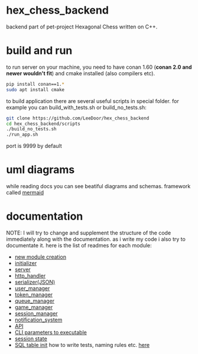 # hex_chess_backend
backend part of pet-project Hexagonal Chess written on C++.

# build and run
to run server on your machine, you need to have conan 1.60 (**conan 2.0 and newer wouldn't fit**) and cmake installed (also compilers etc).

```sh
pip install conan==1.*
sudo apt install cmake
```
to build application there are several useful scripts in special folder. for example you can build_with_tests.sh or build_no_tests.sh:
```sh
git clone https://github.com/LeeDoor/hex_chess_backend
cd hex_chess_backend/scripts
./build_no_tests.sh
./run_app.sh
```
port is 9999 by default

# uml diagrams
while reading docs you can see beatiful diagrams and schemas. framework called [mermaid](https://www.mermaidchart.com)

# documentation
NOTE: I will try to change and supplement the structure of the code immediately along with the documentation.
as i write my code i also try to documentate it. here is the list of readmes for each module:
* [new module creation](docs/new_module_creation.md)
* [initializer](docs/initializer.md)
* [server](docs/server.md)
* [http_handler](docs/http_handler.md)
* [serializer(JSON)](docs/serializer.md)
* [user_manager](docs/user_manager.md)
* [token_manager](docs/token_manager.md)
* [queue_manager](queue_manager.md)
* [game_manager](docs/game_manager.md)
* [session_manager](docs/session_manager.md)
* [notification_system](docs/notification_system.md)
* [API](docs/http_api.md)
* [CLI parameters to executable](docs/CLI%20parameters%20to%20executable.md)
* [session state](docs/session_state.md)
* [SQL table init](docs/database%20sql%20tables.md)
how to write tests, naming rules etc. [here](docs/tests.md)